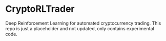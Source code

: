 # CryptoRLTrader

Deep Reinforcement Learning for automated cryptocurrency trading. This repo is just a placeholder and not updated, only contains experimental code.
